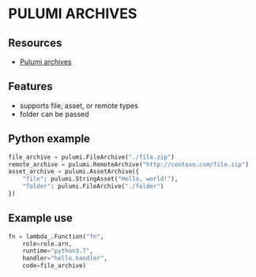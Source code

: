 # PULUMI ARCHIVES

## Resources

- [Pulumi archives](https://www.pulumi.com/docs/intro/concepts/assets-archives/#archives)

## Features

- supports file, asset, or remote types
- folder can be passed

## Python example

```python
file_archive = pulumi.FileArchive("./file.zip")
remote_archive = pulumi.RemoteArchive("http://contoso.com/file.zip")
asset_archive = pulumi.AssetArchive({
    "file": pulumi.StringAsset("Hello, world!"),
    "folder": pulumi.FileArchive("./folder")
})
```

## Example use

```python
fn = lambda_.Function("fn",
    role=role.arn,
    runtime="python3.7",
    handler="hello.handler",
    code=file_archive)
```
